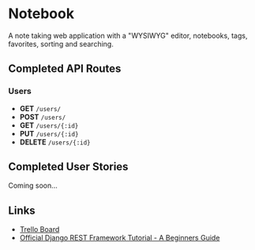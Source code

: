 # Notebook

A note taking web application with a "WYSIWYG" editor, notebooks, tags, favorites, sorting and searching.

## Completed API Routes

### Users
* **GET** `/users/`
* **POST** `/users/`
* **GET** `/users/{:id}`
* **PUT** `/users/{:id}`
* **DELETE** `/users/{:id}`

## Completed User Stories

Coming soon...

## Links
* [Trello Board](https://trello.com/b/kUy04psi/notebook)
* [Official Django REST Framework Tutorial - A Beginners Guide](https://wsvincent.com/official-django-rest-framework-tutorial-beginners-guide/)
